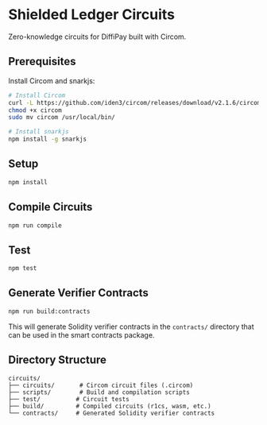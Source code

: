 # Shielded Ledger Circuits

Zero-knowledge circuits for DiffiPay built with Circom.

## Prerequisites

Install Circom and snarkjs:

```bash
# Install Circom
curl -L https://github.com/iden3/circom/releases/download/v2.1.6/circom-linux-amd64 -o circom
chmod +x circom
sudo mv circom /usr/local/bin/

# Install snarkjs
npm install -g snarkjs
```

## Setup

```bash
npm install
```

## Compile Circuits

```bash
npm run compile
```

## Test

```bash
npm test
```

## Generate Verifier Contracts

```bash
npm run build:contracts
```

This will generate Solidity verifier contracts in the `contracts/` directory that can be used in the smart contracts package.

## Directory Structure

```
circuits/
├── circuits/       # Circom circuit files (.circom)
├── scripts/        # Build and compilation scripts
├── test/          # Circuit tests
├── build/         # Compiled circuits (r1cs, wasm, etc.)
└── contracts/     # Generated Solidity verifier contracts
```
